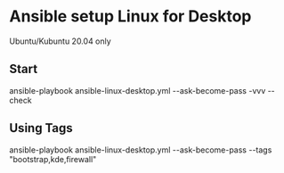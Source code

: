 # Ansible setup Linux for Desktop

Ubuntu/Kubuntu 20.04 only

## Start

ansible-playbook ansible-linux-desktop.yml --ask-become-pass -vvv --check

## Using Tags


ansible-playbook ansible-linux-desktop.yml --ask-become-pass --tags "bootstrap,kde,firewall"
